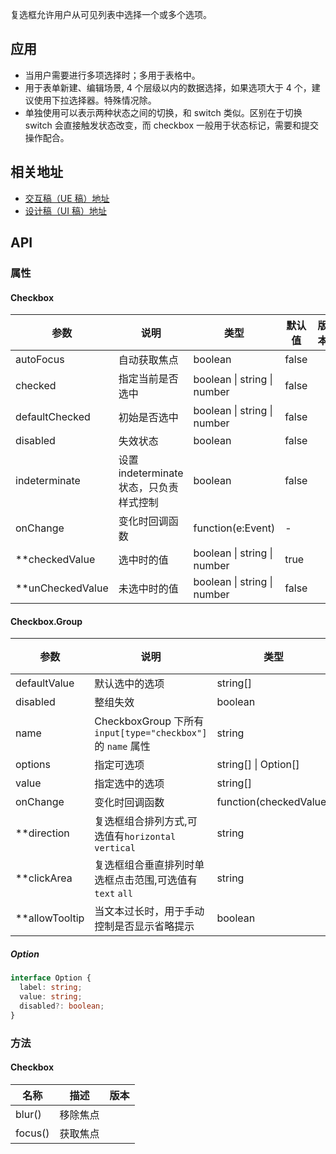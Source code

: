 复选框允许用户从可见列表中选择一个或多个选项。
## 应用
- 当用户需要进行多项选择时；多用于表格中。
- 用于表单新建、编辑场景, 4 个层级以内的数据选择，如果选项大于 4 个，建议使用下拉选择器。特殊情况除。
- 单独使用可以表示两种状态之间的切换，和 switch 类似。区别在于切换 switch 会直接触发状态改变，而 checkbox 一般用于状态标记，需要和提交操作配合。
## 相关地址
- [交互稿（UE 稿）地址](http://192.168.1.90/%E5%8D%97%E8%AE%AF%E7%BB%84%E4%BB%B6%E8%AE%BE%E8%AE%A1%E7%A8%BF/V3/ECRP%E7%BB%84%E4%BB%B6%E5%BA%93/ECRP%E7%BB%84%E4%BB%B6-UE/#g=1&p=%E5%A4%8D%E9%80%89)
- [设计稿（UI 稿）地址](http://192.168.1.90/%E5%8D%97%E8%AE%AF%E7%BB%84%E4%BB%B6%E8%AE%BE%E8%AE%A1%E7%A8%BF/V3/ECRP%E7%BB%84%E4%BB%B6%E5%BA%93/ECRP%E7%BB%84%E4%BB%B6-UI/#s11)
## API
### 属性
#### Checkbox
| 参数 | 说明 | 类型 | 默认值 | 版本 |
| --- | --- | --- | --- | --- |
| autoFocus | 自动获取焦点 | boolean | false |  |
| checked | 指定当前是否选中 | boolean \| string \| number | false |  |
| defaultChecked | 初始是否选中 | boolean \| string \| number | false |  |
| disabled | 失效状态 | boolean | false |  |
| indeterminate | 设置 indeterminate 状态，只负责样式控制 | boolean | false |  |
| onChange | 变化时回调函数 | function(e:Event) | - |  |
| \*\*checkedValue | 选中时的值 | boolean \| string \| number | true |  |
| \*\*unCheckedValue | 未选中时的值 | boolean \| string \| number | false |  |
#### Checkbox.Group
| 参数 | 说明 | 类型 | 默认值 | 版本 |
| --- | --- | --- | --- | --- |
| defaultValue | 默认选中的选项 | string\[] | \[] |  |
| disabled | 整组失效 | boolean | false |  |
| name | CheckboxGroup 下所有 `input[type="checkbox"]` 的 `name` 属性 | string | - |  |
| options | 指定可选项 | string\[] \| Option\[] | \[] |  |
| value | 指定选中的选项 | string\[] | \[] |  |
| onChange | 变化时回调函数 | function(checkedValue) | - |  |
| \*\*direction | 复选框组合排列方式,可选值有`horizontal` `vertical` | string | `horizontal` |  |
| \*\*clickArea | 复选框组合垂直排列时单选框点击范围,可选值有`text` `all` | string | `text` |  |
| \*\*allowTooltip | 当文本过长时，用于手动控制是否显示省略提示 | boolean | true |  |
##### Option
```typescript
interface Option {
  label: string;
  value: string;
  disabled?: boolean;
}
```
### 方法
#### Checkbox
| 名称    | 描述     | 版本 |
| ------- | -------- | ---- |
| blur()  | 移除焦点 |      |
| focus() | 获取焦点 |      |

